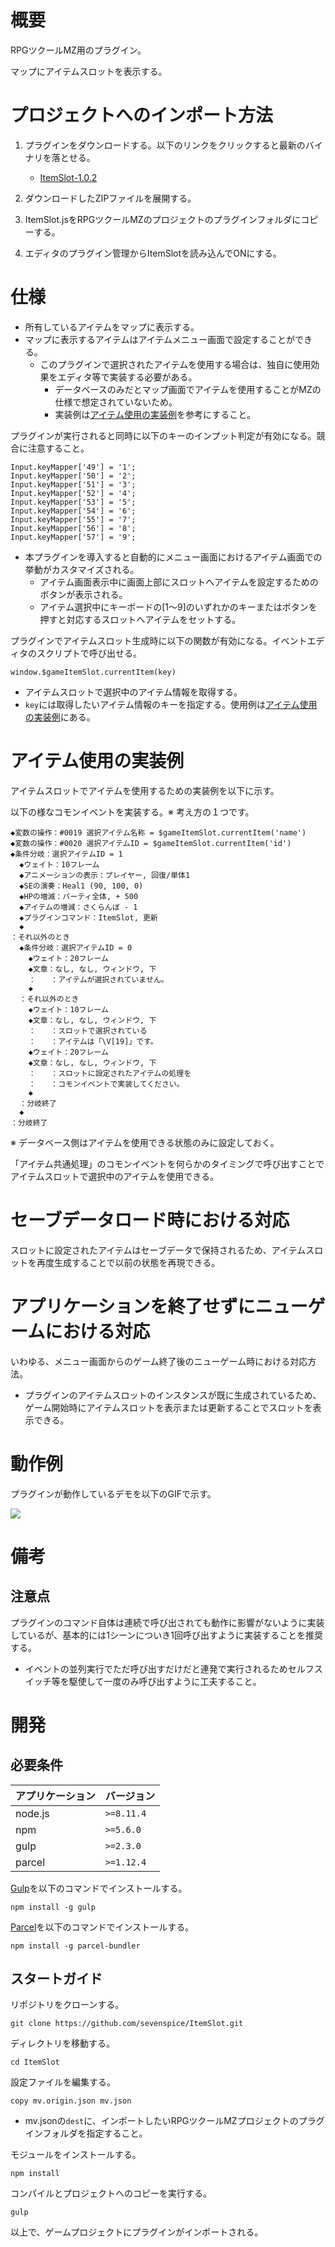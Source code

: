 # 概要

RPGツクールMZ用のプラグイン。

マップにアイテムスロットを表示する。

# プロジェクトへのインポート方法

1. プラグインをダウンロードする。以下のリンクをクリックすると最新のバイナリを落とせる。
    * [ItemSlot-1.0.2](https://storage.googleapis.com/aurelia-github/rpgmaker-mz/itemslot/ItemSlot-1.0.2.zip)

3. ダウンロードしたZIPファイルを展開する。

2. ItemSlot.jsをRPGツクールMZのプロジェクトのプラグインフォルダにコピーする。

3. エディタのプラグイン管理からItemSlotを読み込んでONにする。

# 仕様

* 所有しているアイテムをマップに表示する。
* マップに表示するアイテムはアイテムメニュー画面で設定することができる。
    * このプラグインで選択されたアイテムを使用する場合は、独自に使用効果をエディタ等で実装する必要がある。
        * データベースのみだとマップ画面でアイテムを使用することがMZの仕様で想定されていないため。
        * 実装例は[アイテム使用の実装例](#アイテム使用の実装例)を参考にすること。

プラグインが実行されると同時に以下のキーのインプット判定が有効になる。競合に注意すること。
```
Input.keyMapper['49'] = '1';
Input.keyMapper['50'] = '2';
Input.keyMapper['51'] = '3';
Input.keyMapper['52'] = '4';
Input.keyMapper['53'] = '5';
Input.keyMapper['54'] = '6';
Input.keyMapper['55'] = '7';
Input.keyMapper['56'] = '8';
Input.keyMapper['57'] = '9';
```

* 本プラグインを導入すると自動的にメニュー画面におけるアイテム画面での挙動がカスタマイズされる。
    * アイテム画面表示中に画面上部にスロットへアイテムを設定するためのボタンが表示される。
    * アイテム選択中にキーボードの[1～9]のいずれかのキーまたはボタンを押すと対応するスロットへアイテムをセットする。

プラグインでアイテムスロット生成時に以下の関数が有効になる。イベントエディタのスクリプトで呼び出せる。
```
window.$gameItemSlot.currentItem(key)
```
* アイテムスロットで選択中のアイテム情報を取得する。
* `key`には取得したいアイテム情報のキーを指定する。使用例は[アイテム使用の実装例](#アイテム使用の実装例)にある。


# アイテム使用の実装例

アイテムスロットでアイテムを使用するための実装例を以下に示す。

以下の様なコモンイベントを実装する。※ 考え方の１つです。
```
◆変数の操作：#0019 選択アイテム名称 = $gameItemSlot.currentItem('name')
◆変数の操作：#0020 選択アイテムID = $gameItemSlot.currentItem('id')
◆条件分岐：選択アイテムID = 1
  ◆ウェイト：10フレーム
  ◆アニメーションの表示：プレイヤー, 回復/単体1
  ◆SEの演奏：Heal1 (90, 100, 0)
  ◆HPの増減：パーティ全体, + 500
  ◆アイテムの増減：さくらんぼ - 1
  ◆プラグインコマンド：ItemSlot, 更新
  ◆
：それ以外のとき
  ◆条件分岐：選択アイテムID = 0
    ◆ウェイト：20フレーム
    ◆文章：なし, なし, ウィンドウ, 下
    ：　　：アイテムが選択されていません。
    ◆
  ：それ以外のとき
    ◆ウェイト：10フレーム
    ◆文章：なし, なし, ウィンドウ, 下
    ：　　：スロットで選択されている
    ：　　：アイテムは「\V[19]」です。
    ◆ウェイト：20フレーム
    ◆文章：なし, なし, ウィンドウ, 下
    ：　　：スロットに設定されたアイテムの処理を
    ：　　：コモンイベントで実装してください。
    ◆
  ：分岐終了
  ◆
：分岐終了
```

※ データベース側はアイテムを使用できる状態のみに設定しておく。

「アイテム共通処理」のコモンイベントを何らかのタイミングで呼び出すことでアイテムスロットで選択中のアイテムを使用できる。

# セーブデータロード時における対応

スロットに設定されたアイテムはセーブデータで保持されるため、アイテムスロットを再度生成することで以前の状態を再現できる。

# アプリケーションを終了せずにニューゲームにおける対応

いわゆる、メニュー画面からのゲーム終了後のニューゲーム時における対応方法。
* プラグインのアイテムスロットのインスタンスが既に生成されているため、ゲーム開始時にアイテムスロットを表示または更新することでスロットを表示できる。

# 動作例

プラグインが動作しているデモを以下のGIFで示す。

<img src="https://storage.googleapis.com/aurelia-github/rpgmaker-mz/itemslot/itemslot.gif?raw=true">

# 備考

## 注意点

プラグインのコマンド自体は連続で呼び出されても動作に影響がないように実装しているが、基本的には1シーンについき1回呼び出すように実装することを推奨する。
* イベントの並列実行でただ呼び出すだけだと連発で実行されるためセルフスイッチ等を駆使して一度のみ呼び出すように工夫すること。


# 開発

## 必要条件

| アプリケーション | バージョン               |
| :--------------- | :----------------------- |
| node.js          | `>=8.11.4`               |
| npm              | `>=5.6.0`                |
| gulp             | `>=2.3.0`                |
| parcel           | `>=1.12.4`               |

[Gulp](https://gulpjs.com/)を以下のコマンドでインストールする。
```
npm install -g gulp
```

[Parcel](https://ja.parceljs.org/)を以下のコマンドでインストールする。
```
npm install -g parcel-bundler
```


## スタートガイド

リポジトリをクローンする。
```
git clone https://github.com/sevenspice/ItemSlot.git
```

ディレクトリを移動する。
```
cd ItemSlot
```

設定ファイルを編集する。
```
copy mv.origin.json mv.json
```
* mv.jsonの`dest`に、インポートしたいRPGツクールMZプロジェクトのプラグインフォルダを指定すること。

モジュールをインストールする。
```
npm install
```

コンパイルとプロジェクトへのコピーを実行する。
```
gulp
```

以上で、ゲームプロジェクトにプラグインがインポートされる。
